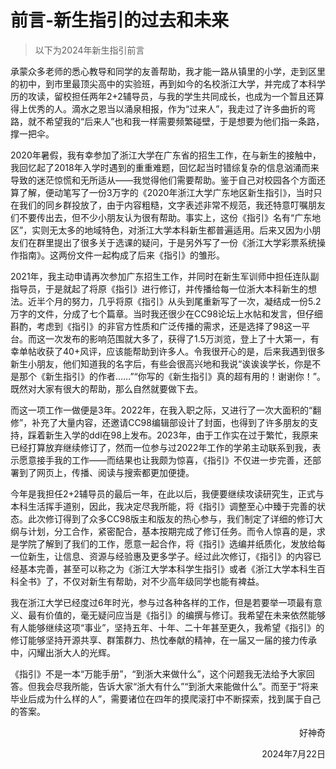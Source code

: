# 前言-新生指引的过去和未来

> 以下为2024年新生指引前言

承蒙众多老师的悉心教导和同学的友善帮助，我才能一路从镇里的小学，走到区里的初中，到市里最顶尖高中的实验班，再到如今的名校浙江大学，并完成了本科学历的攻读，留校担任两年2+2辅导员，与我的学生共同成长，也成为一个暂且还算得上优秀的人。滴水之恩当以涌泉相报，作为“过来人”，我走过了许多曲折的弯路，就不希望我的“后来人”也和我一样需要频繁碰壁，于是想要为他们指一条路，撑一把伞。

2020年暑假，我有幸参加了浙江大学在广东省的招生工作，在与新生的接触中，我回忆起了2018年入学时遇到的重重难题，回忆起当时错综复杂的信息汹涌而来导致的迷茫惊慌和无所适从——我觉得他们需要帮助。鉴于自己对校园各个方面还算了解，便动笔写了一份3万字的《2020年浙江大学广东地区新生指引》，当时只在我们的同乡群投放了，由于内容粗糙，文字表述非常不规范，我还特意叮嘱朋友们不要传出去，但不少小朋友认为很有帮助。事实上，这份《指引》名有“广东地区”，实则无太多的地域特色，对浙江大学本科新生都普遍适用。后来又因为小朋友们在群里提出了很多关于选课的疑问，于是另外写了一份《浙江大学彩票系统操作指南》。这两份文件一起构成了后来《指引》的雏形。

2021年，我主动申请再次参加广东招生工作，并同时在新生军训师中担任连队副指导员，于是就起了将原《指引》进行修订，并传播给每一位浙大本科新生的想法。近半个月的努力，几乎将原《指引》从头到尾重新写了一次，凝结成一份5.2万字的文件，分成了七个篇章。当时我还很少在CC98论坛上水帖和发言，但仔细斟酌，考虑到《指引》的非官方性质和广泛传播的需求，还是选择了98这一平台。而这一次发布的影响范围就大多了，获得了1.5万浏览，登上了十大第一，有幸单帖收获了40+风评，应该能帮助到许多人。令我很开心的是，后来我遇到很多新生小朋友，他们知道我的名字后，有些会很高兴地和我说“诶诶诶学长，你是不是那个《新生指引》的作者……”“你写的《新生指引》真的超有用的！谢谢你！”。既然对大家有很大的帮助，那么自然就要做下去。

而这一项工作一做便是3年。2022年，在我入职之际，又进行了一次大面积的“翻修”，补充了大量内容，还邀请CC98编辑部设计了封面，也得到了许多朋友的支持，踩着新生入学的ddl在98上发布。2023年，由于工作实在过于繁忙，我原来已经打算放弃继续修订了，然而一位参与过2022年工作的学弟主动联系到我，表示愿意接手我的工作——而结果也让我颇为惊喜，《指引》不仅进一步完善，还部署到了网页上，传播、阅读与搜索都更加便捷。

今年是我担任2+2辅导员的最后一年，在此以后，我便要继续攻读研究生，正式与本科生活挥手道别，因此，我决定尽我所能，将《指引》调整至心中臻于完善的状态。此次修订得到了众多CC98版主和版友的热心参与，我们制定了详细的修订大纲与计划，分工合作，紧密配合，基本按期完成了修订任务。而令人惊喜的是，求是学院了解到了我们的工作，愿意一起合作，将《指引》选编并纸质化，发放给每一位新生，让信息、资源与经验惠及更多学子。经过此次修订，《指引》的内容已经基本完善，甚至可以称之为《浙江大学本科学生指引》或者《浙江大学本科生百科全书》了，不仅对新生有帮助，对不少高年级同学也能有裨益。

我在浙江大学已经度过6年时光，参与过各种各样的工作，但是若要举一项最有意义、最有价值的，毫无疑问应当是《指引》的编撰与修订。我希望在未来依然能够有人能够继续这项“事业”，坚持五年、十年、二十年甚至更久，我希望《指引》的修订能够坚持开源共享、群策群力、热忱奉献的精神，在一届又一届的接力传承中，闪耀出浙大人的光辉。

《指引》不是一本“万能手册”，“到浙大来做什么”，这个问题我无法给予大家回答。但我会尽我所能，告诉大家“浙大有什么”“到浙大来能做什么”。而至于“将来毕业后成为什么样的人”，需要诸位在四年的摸爬滚打中不断探索，找到属于自己的答案。

<p align="right">好神奇</p>
<p align="right">2024年7月22日</p>
